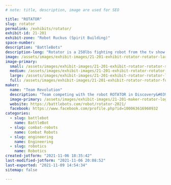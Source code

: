 ```yaml
---
# note: title, description, image are used for SEO

title: "ROTATOR"
slug: rotator
permalink: /exhibits/rotator/
exhibit-id: 21-201
exhibit-zone: "Robot Ruckus (Spirit Building)"
space-number:
description: "BattleBots"
description-long: "Rotator is a 250lbs fighting robot from the tv show BattleBots on the Discovery Channel!"
image: /assets/images/exhibit-images/21-201-exhibit-rotator-rotator-large.png
image-primary: 
  small: /assets/images/exhibit-images/21-201-exhibit-rotator-rotator-small.png
  medium: /assets/images/exhibit-images/21-201-exhibit-rotator-rotator-medium.png
  large: /assets/images/exhibit-images/21-201-exhibit-rotator-rotator-large.png
  full: /assets/images/exhibit-images/21-201-exhibit-rotator-rotator-full.png
maker: 
  name: "Team Revolution"
  description: "Team competing with the robot ROTATOR in Discovery&#039;s BattleBots."
  image-primary: /assets/images/exhibit-images/21-201-maker-rotator-logo-medium.png
  website: https://battlebots.com/robot/rotator-2021/
  facebook: https://www.facebook.com/profile.php?id=100063616960932
categories: 
  - slug: battlebot
    name: BattleBot
  - slug: combat-robots
    name: Combat Robots
  - slug: engineering
    name: Engineering
  - slug: robotics
    name: Robotics
created-jotform: "2021-11-06 18:35:42"
last-modified-jotform: "2021-11-06 20:08:52"
last-exported: "2021-11-09 14:54:34"
sitemap: false

---
```

